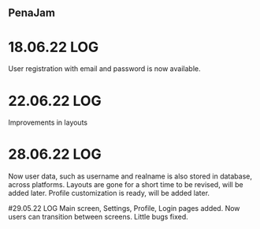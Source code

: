 ## PenaJam

# 18.06.22 LOG
User registration with email and password is now available.

# 22.06.22 LOG
Improvements in layouts

# 28.06.22 LOG
Now user data, such as username and realname is also stored in database, across platforms.
Layouts are gone for a short time to be revised, will be added later.
Profile customization is ready, will be added later.

#29.05.22 LOG
Main screen, Settings, Profile, Login pages added.
Now users can transition between screens.
Little bugs fixed.
